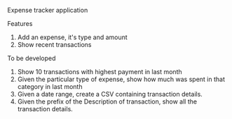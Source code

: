 Expense tracker application

Features
1. Add an expense, it's type and amount
2. Show recent transactions

To be developed
1. Show 10 transactions with highest payment in last month
2. Given the particular type of expense, show how much was spent in that category in last month
3. Given a date range, create a CSV containing transaction details.
4. Given the prefix of the Description of transaction, show all the transaction details.